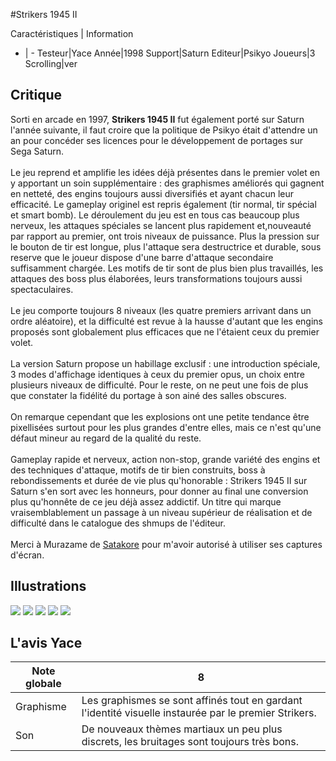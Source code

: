 #Strikers 1945 II

Caractéristiques | Information
- | -
Testeur|Yace
Année|1998
Support|Saturn
Editeur|Psikyo
Joueurs|3
Scrolling|ver

## Critique
Sorti en arcade en 1997, <b>Strikers 1945 II</b> fut également porté sur Saturn l'année suivante, il faut croire que la politique de Psikyo était d'attendre un an pour concéder ses licences pour le développement de portages sur Sega Saturn.<br/><br/>Le jeu reprend et amplifie les idées déjà présentes dans le premier volet en y apportant un soin supplémentaire : des graphismes améliorés qui gagnent en netteté, des engins toujours aussi diversifiés et ayant chacun leur efficacité. Le gameplay originel est repris également (tir normal, tir spécial et smart bomb). Le déroulement du jeu est en tous cas beaucoup plus nerveux, les attaques spéciales se lancent plus rapidement et,nouveauté par rapport au premier, ont trois niveaux de puissance. Plus la pression sur le bouton de tir est longue, plus l'attaque sera destructrice et durable, sous reserve que le joueur dispose d'une barre d'attaque secondaire suffisamment chargée. Les motifs de tir sont de plus bien plus travaillés, les attaques des boss plus élaborées, leurs transformations toujours aussi spectaculaires.<br/><br/>Le jeu comporte toujours 8 niveaux (les quatre premiers arrivant dans un ordre aléatoire), et la difficulté est revue à la hausse d'autant que les engins proposés sont globalement plus efficaces que ne l'étaient ceux du premier volet.<br/><br/>La version Saturn propose un habillage exclusif : une introduction spéciale, 3 modes d'affichage identiques à ceux du premier opus, un choix entre plusieurs niveaux de difficulté. Pour le reste, on ne peut une fois de plus que constater la fidélité du portage à son ainé des salles obscures.<br/><br/>On remarque cependant que les explosions ont une petite tendance  être pixellisées surtout pour les plus grandes d'entre elles, mais ce n'est qu'une défaut mineur au regard de la qualité du reste.<br/><br/>Gameplay rapide et nerveux, action non-stop, grande variété des engins et des techniques d'attaque, motifs de tir bien construits, boss à rebondissements et durée de vie plus qu'honorable : Strikers 1945 II sur Saturn s'en sort avec les honneurs, pour donner au final une conversion plus qu'honnête de ce jeu déjà assez addictif. Un titre qui marque vraisemblablement un passage à un niveau supérieur de réalisation et de difficulté dans le catalogue des shmups de l'éditeur.<br/><br/>Merci à Murazame de <a href="http://www.satakore.com/" target="_new">Satakore</a> pour m'avoir autorisé à utiliser ses captures d'écran.

## Illustrations
![](http://www.shmup.com/images/thumbs/img_fiche_1_1257.bmp)
![](http://www.shmup.com/images/thumbs/img_fiche_2_1257.bmp)
![](http://www.shmup.com/images/thumbs/img_fiche_3_1257.bmp)
![](http://www.shmup.com/images/thumbs/)
![](http://www.shmup.com/images/thumbs/)

## L'avis Yace
Note globale|8
-|-
Graphisme|Les graphismes se sont affinés tout en gardant l'identité visuelle instaurée par le premier Strikers.
Son|De nouveaux thèmes martiaux un peu plus discrets, les bruitages sont toujours très bons.
